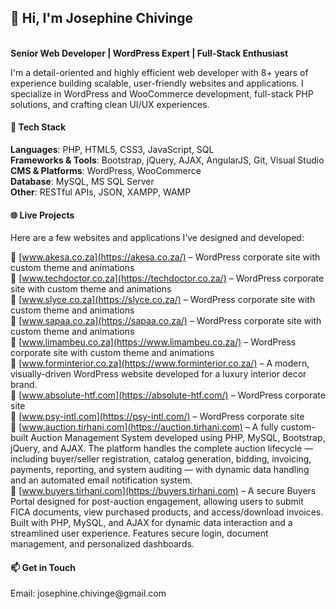 <h2>👋 Hi, I'm Josephine Chivinge</h2><br>
<b>Senior Web Developer | WordPress Expert | Full-Stack Enthusiast</b>

I'm a detail-oriented and highly efficient web developer with 8+ years of experience building scalable, user-friendly websites and applications. I specialize in WordPress and WooCommerce development, full-stack PHP solutions, and crafting clean UI/UX experiences.

<h4>🔧 Tech Stack</h4>
<b>Languages</b>: PHP, HTML5, CSS3, JavaScript, SQL<br>
<b>Frameworks & Tools</b>: Bootstrap, jQuery, AJAX, AngularJS, Git, Visual Studio<br>
<b>CMS & Platforms</b>: WordPress, WooCommerce<br>
<b>Database</b>: MySQL, MS SQL Server<br>
<b>Other</b>: RESTful APIs, JSON, XAMPP, WAMP

<h4>🌐 Live Projects</h4>
Here are a few websites and applications I’ve designed and developed:

<!--🔗 [www.vantage-it.com](https://www.vantage-it.co.za/) – A custom WordPress WooCommerce eCommerce platform designed for efficient product browsing and secure online purchasing. Integrated with a secure 
     payment gateway for seamless transactions and connected to a third-party API for automated product listing and inventory updates. Built with a focus on performance, responsive design, and a user-friendly 
     shopping experience.<br>-->
🔗 [www.akesa.co.za](https://akesa.co.za/) – WordPress corporate site with custom theme and animations<br>
🔗 [www.techdoctor.co.za](https://techdoctor.co.za/) – WordPress corporate site with custom theme and animations<br>
🔗 [www.slyce.co.za](https://slyce.co.za/) – WordPress corporate site with custom theme and animations<br>
🔗 [www.sapaa.co.za](https://sapaa.co.za/) – WordPress corporate site with custom theme and animations<br>
🔗 [www.limambeu.co.za](https://www.limambeu.co.za/) – WordPress corporate site with custom theme and animations<br>
🔗 [www.forminterior.co.za](https://www.forminterior.co.za/) – A modern, visually-driven WordPress website developed for a luxury interior decor brand.<br>
🔗 [www.absolute-htf.com](https://absolute-htf.com/) – WordPress corporate site<br>
🔗 [www.psy-intl.com](https://psy-intl.com/) – WordPress corporate site<br>
🔗 [www.auction.tirhani.com](https://auction.tirhani.com) – A fully custom-built Auction Management System developed using PHP, MySQL, Bootstrap, jQuery, and AJAX. The platform handles the complete 
    auction lifecycle — including buyer/seller registration, catalog generation, bidding, invoicing, payments, reporting, and system auditing — with dynamic data handling and an automated email notification system.<br>
🔗 [www.buyers.tirhani.com](https://buyers.tirhani.com) – A secure Buyers Portal designed for post-auction engagement, allowing users to submit FICA documents, view purchased products, and 
    access/download invoices. Built with PHP, MySQL, and AJAX for dynamic data interaction and a streamlined user experience. Features secure login, document management, and personalized dashboards.<br>

<h4>📫 Get in Touch</h4>
Email: josephine.chivinge@gmail.com
